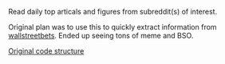 Read daily top articals and figures from subreddit(s) of interest.

Original plan was to use this to quickly extract information from [wallstreetbets](https://www.reddit.com/r/wallstreetbets/). Ended up seeing tons of meme and BSO.

[Original code structure](https://gist.github.com/charlee/bc865ba8aac295dd997691310514e515)